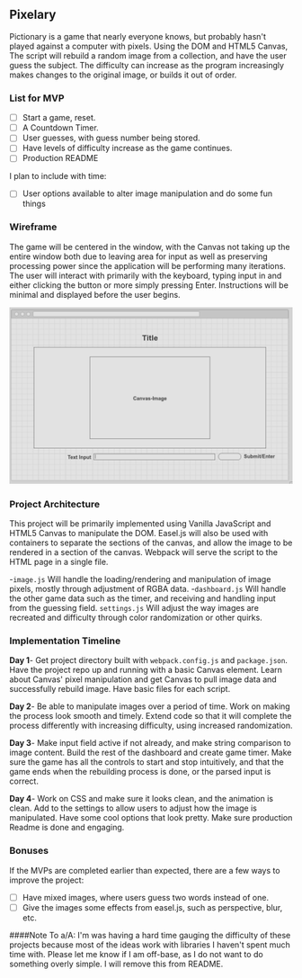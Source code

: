 ## Pixelary

Pictionary is a game that nearly everyone knows, but probably hasn't played against a computer with pixels. Using the DOM and HTML5 Canvas, The script will rebuild a random image from a collection, and have the user guess the subject. The difficulty can increase as the program increasingly makes changes to the original image, or builds it out of order.

### List for MVP

- [ ] Start a game, reset.
- [ ] A Countdown Timer.
- [ ] User guesses, with guess number being stored.
- [ ] Have levels of difficulty increase as the game continues.
- [ ] Production README

I plan to include with time:
- [ ] User options available to alter image manipulation and do some fun things


### Wireframe

  The game will be centered in the window, with the Canvas not taking up the entire window both due to leaving area for input as well as preserving processing power since the application will be performing many iterations. The user will interact with primarily with the keyboard, typing input in and either clicking the button or more simply pressing Enter. Instructions will be minimal and displayed before the user begins.

![wireframe](wireframe-js.png)

### Project Architecture

This project will be primarily implemented using Vanilla JavaScript and HTML5 Canvas to manipulate the DOM. Easel.js will also be used with containers to separate the sections of the canvas, and allow the image to be rendered in a section of the canvas. Webpack will serve the script to the HTML page in a single file.

-`image.js` Will handle the loading/rendering and manipulation of image pixels, mostly through adjustment of RGBA data.
-`dashboard.js` Will handle the other game data such as the timer, and receiving and handling input from the guessing field.
`settings.js` Will adjust the way images are recreated and difficulty through color randomization or other quirks.

### Implementation Timeline

**Day 1**- Get project directory built with `webpack.config.js` and `package.json`. Have the project repo up and running with a basic Canvas element. Learn about Canvas' pixel manipulation and get Canvas to pull image data and successfully rebuild image. Have basic files for each script.

**Day 2**- Be able to manipulate images over a period of time. Work on making the process look smooth and timely. Extend code so that it will complete the process differently with increasing difficulty, using increased randomization.

**Day 3**- Make input field active if not already, and make string comparison to image content. Build the rest of the dashboard and create game timer. Make sure the game has all the controls to start and stop intuitively, and that the game ends when the rebuilding process is done, or the parsed input is correct.

**Day 4**- Work on CSS and make sure it looks clean, and the animation is clean. Add to the settings to allow users to adjust how the image is manipulated. Have some cool options that look pretty. Make sure production Readme is done and engaging.


### Bonuses

  If the MVPs are completed earlier than expected, there are a few ways to improve the project:

- [ ] Have mixed images, where users guess two words instead of one.
- [ ] Give the images some effects from easel.js, such as perspective, blur, etc.

####Note To a/A:
I'm was having a hard time gauging the difficulty of these projects because most of the ideas work with libraries I haven't spent much time with. Please let me know if I am off-base, as I do not want to do something overly simple. I will remove this from README.
